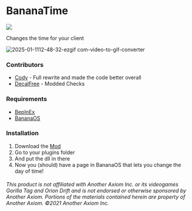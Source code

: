 # BananaTime
<a href="https://github.com/defaultuser0-nerd/BananaTime/releases"><img src="https://img.shields.io/github/downloads/defaultuser0-nerd/BananaTime/total.svg?style=for-the-badge"></a>

Changes the time for your client

![2025-01-1112-48-32-ezgif com-video-to-gif-converter](https://github.com/user-attachments/assets/7a87a972-4ef3-444d-8b95-28c135f14742)

### **Contributors**
 - [Cody](https://github.com/developer-cody) - Full rewrite and made the code better overall
 - [DecalFree](https://github.com/decalfree) - Modded Checks
### **Requirements**
 - [BepInEx](<https://github.com/BepInEx/BepInEx/releases/latest>)
 - [BananaOS](https://github.com/HuskyGT/Banana-OS)
### **Installation**
1. Download the [Mod](https://github.com/defaultuser0-nerd/BananaTime/releases/latest)
2. Go to your plugins folder
3. And put the dll in there
4. Now you (should) have a page in BananaOS that lets you change the day of time!
   
###### This product is not affiliated with Another Axiom Inc. or its videogames Gorilla Tag and Orion Drift and is not endorsed or otherwise sponsored by Another Axiom. Portions of the materials contained herein are property of Another Axiom. ©2021 Another Axiom Inc.

